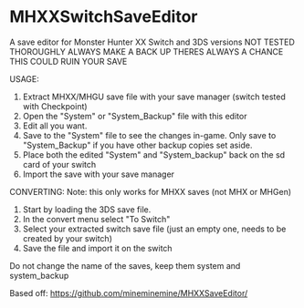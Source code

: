 # MHXXSwitchSaveEditor
A save editor for Monster Hunter XX Switch and 3DS versions
NOT TESTED THOROUGHLY ALWAYS MAKE A BACK UP
THERES ALWAYS A CHANCE THIS COULD RUIN YOUR SAVE

USAGE:
1. Extract MHXX/MHGU save file with your save manager (switch tested with Checkpoint)
2. Open the "System" or "System_Backup" file with this editor
3. Edit all you want.
4. Save to the "System" file to see the changes in-game. Only save to "System_Backup" if you have other backup copies set aside.
5. Place both the edited "System" and "System_backup" back on the sd card of your switch
6. Import the save with your save manager

CONVERTING: 
Note: this only works for MHXX saves (not MHX or MHGen)
1. Start by loading the 3DS save file.
2. In the convert menu select "To Switch"
3. Select your extracted switch save file (just an empty one, needs to be created by your switch)
4. Save the file and import it on the switch

Do not change the name of the saves, keep them system and system_backup

Based off: https://github.com/mineminemine/MHXXSaveEditor/
